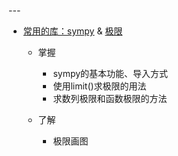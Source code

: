 <span id="20241207000433-2hov90i" style="display: none;"></span>---

* [常用的库：sympy](微积分的计算机实现.md#20241206100418-yt6122o) & [极限](微积分的计算机实现.md#20241206164128-gopmpe6)

  * 掌握

    * sympy的基本功能、导入方式
    * 使用limit()求极限的用法
    * 求数列极限和函数极限的方法
  * 了解

    * 极限画图

‍
